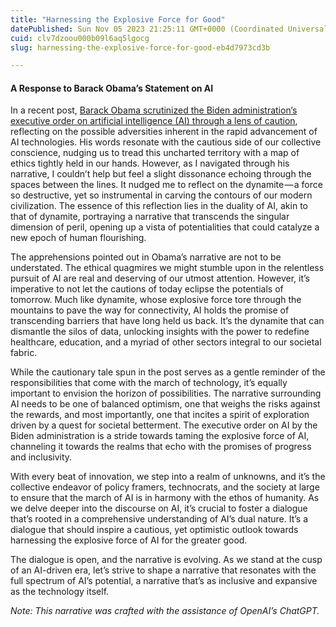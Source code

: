 ```yaml
---
title: "Harnessing the Explosive Force for Good"
datePublished: Sun Nov 05 2023 21:25:11 GMT+0000 (Coordinated Universal Time)
cuid: clv7dzoou000b09l6aq5lgocg
slug: harnessing-the-explosive-force-for-good-eb4d7973cd3b

---
```


#### A Response to Barack Obama’s Statement on AI

In a recent post, [Barack Obama scrutinized the Biden administration’s executive order on artificial intelligence (AI) through a lens of caution](https://barackobama.medium.com/statement-on-the-biden-administrations-executive-order-on-artificial-intelligence-91a5ddac6238), reflecting on the possible adversities inherent in the rapid advancement of AI technologies. His words resonate with the cautious side of our collective conscience, nudging us to tread this uncharted territory with a map of ethics tightly held in our hands. However, as I navigated through his narrative, I couldn’t help but feel a slight dissonance echoing through the spaces between the lines. It nudged me to reflect on the dynamite — a force so destructive, yet so instrumental in carving the contours of our modern civilization. The essence of this reflection lies in the duality of AI, akin to that of dynamite, portraying a narrative that transcends the singular dimension of peril, opening up a vista of potentialities that could catalyze a new epoch of human flourishing.

The apprehensions pointed out in Obama’s narrative are not to be understated. The ethical quagmires we might stumble upon in the relentless pursuit of AI are real and deserving of our utmost attention. However, it’s imperative to not let the cautions of today eclipse the potentials of tomorrow. Much like dynamite, whose explosive force tore through the mountains to pave the way for connectivity, AI holds the promise of transcending barriers that have long held us back. It’s the dynamite that can dismantle the silos of data, unlocking insights with the power to redefine healthcare, education, and a myriad of other sectors integral to our societal fabric.

While the cautionary tale spun in the post serves as a gentle reminder of the responsibilities that come with the march of technology, it’s equally important to envision the horizon of possibilities. The narrative surrounding AI needs to be one of balanced optimism, one that weighs the risks against the rewards, and most importantly, one that incites a spirit of exploration driven by a quest for societal betterment. The executive order on AI by the Biden administration is a stride towards taming the explosive force of AI, channeling it towards the realms that echo with the promises of progress and inclusivity.

With every beat of innovation, we step into a realm of unknowns, and it’s the collective endeavor of policy framers, technocrats, and the society at large to ensure that the march of AI is in harmony with the ethos of humanity. As we delve deeper into the discourse on AI, it’s crucial to foster a dialogue that’s rooted in a comprehensive understanding of AI’s dual nature. It’s a dialogue that should inspire a cautious, yet optimistic outlook towards harnessing the explosive force of AI for the greater good.

The dialogue is open, and the narrative is evolving. As we stand at the cusp of an AI-driven era, let’s strive to shape a narrative that resonates with the full spectrum of AI’s potential, a narrative that’s as inclusive and expansive as the technology itself.

*Note: This narrative was crafted with the assistance of OpenAI’s ChatGPT.*